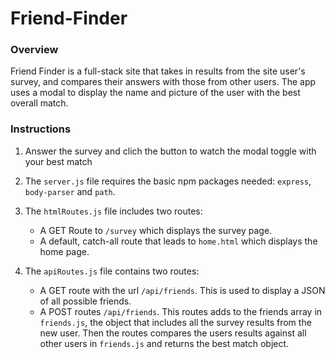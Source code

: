 # Friend-Finder

### Overview

Friend Finder is a full-stack site that takes in results from the site user's survey, and compares their answers with those from other users. The app uses a modal to display the name and picture of the user with the best overall match. 


### Instructions

1. Answer the survey and clich the button to watch the modal toggle with your best match

2. The `server.js` file requires the basic npm packages needed: `express`, `body-parser` and `path`.

3. The `htmlRoutes.js` file includes two routes:

   * A GET Route to `/survey` which displays the survey page.
   * A default, catch-all route that leads to `home.html` which displays the home page. 

4. The `apiRoutes.js` file contains two routes:

   * A GET route with the url `/api/friends`. This is used to display a JSON of all possible friends.
   * A POST routes `/api/friends`. This routes adds to the friends array in `friends.js`, the object that includes all the survey results from the new user. Then the         routes compares the users results against all other users in `friends.js` and returns the best match object.



